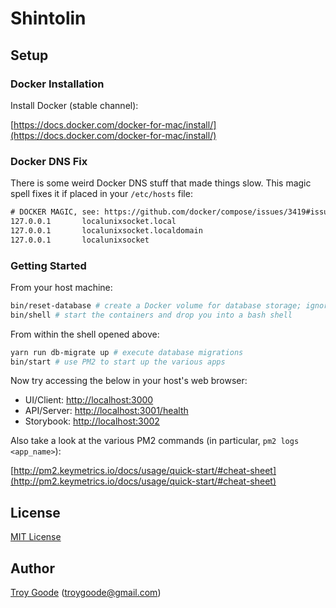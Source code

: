 # Shintolin

## Setup

### Docker Installation

Install Docker (stable channel):

[https://docs.docker.com/docker-for-mac/install/](https://docs.docker.com/docker-for-mac/install/)

### Docker DNS Fix

There is some weird Docker DNS stuff that made things slow. This magic spell fixes it if placed in your `/etc/hosts` file:

```txt
# DOCKER MAGIC, see: https://github.com/docker/compose/issues/3419#issuecomment-221793401
127.0.0.1       localunixsocket.local
127.0.0.1       localunixsocket.localdomain
127.0.0.1       localunixsocket
```

### Getting Started

From your host machine:

```bash
bin/reset-database # create a Docker volume for database storage; ignore the error
bin/shell # start the containers and drop you into a bash shell
```

From within the shell opened above:

```bash
yarn run db-migrate up # execute database migrations
bin/start # use PM2 to start up the various apps
```

Now try accessing the below in your host's web browser:

* UI/Client: [http://localhost:3000](http://localhost:3000)
* API/Server: [http://localhost:3001/health](http://localhost:3001/health)
* Storybook: [http://localhost:3002](http://localhost:3002)

Also take a look at the various PM2 commands (in particular, `pm2 logs <app_name>`):

[http://pm2.keymetrics.io/docs/usage/quick-start/#cheat-sheet](http://pm2.keymetrics.io/docs/usage/quick-start/#cheat-sheet)

## License

[MIT License](/LICENSE)

## Author

[Troy Goode](https://github.com/TroyGoode) ([troygoode@gmail.com](mailto:troygoode@gmail.com))
